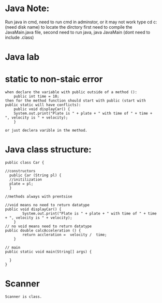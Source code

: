 # Java Note:

Run java in cmd, need to run cmd in adminstor, or it may not work
type cd c:\(need disk name) to locate the dirctory
first need to compile the JavaMain.java file,
second need to run java, java JavaMain (dont need to include .class)


# Java lab

# static to non-staic error

	when declare the variable with public outside of a method ():
		public int time = 10;
	then for the method function should start with public (start with public static will have conflicts):
		public void displayCar() {
		System.out.print("Plate is " + plate + " with time of " + time + ", velocity is " + velocity);
		}

	or just declera varible in the method.


# Java class structure:

	public class Car {

	//constructors
	  public Car (String pl) {
	  //initilization 
	  plate = pl;
	  }

	//methods always with prentsise

	//void means no need to return datatype
	public void displayCar() {
			System.out.print("Plate is " + plate + " with time of " + time + ", velocity is " + velocity);
		}
	// no void means need to return datatype
	public double calcAcceleration () {
			return accleration =  velocity /  time;
		}

	// main
	public static void main(String[] args) {

	  }
	}
	
# Scanner 
	Scanner is class.
	

